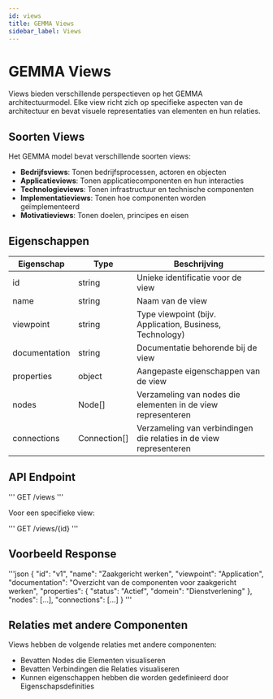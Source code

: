 ```yaml
---
id: views
title: GEMMA Views
sidebar_label: Views
---
```


# GEMMA Views

Views bieden verschillende perspectieven op het GEMMA architectuurmodel. Elke view richt zich op specifieke aspecten van de architectuur en bevat visuele representaties van elementen en hun relaties.

## Soorten Views

Het GEMMA model bevat verschillende soorten views:

- **Bedrijfsviews**: Tonen bedrijfsprocessen, actoren en objecten
- **Applicatieviews**: Tonen applicatiecomponenten en hun interacties
- **Technologieviews**: Tonen infrastructuur en technische componenten
- **Implementatieviews**: Tonen hoe componenten worden geïmplementeerd
- **Motivatieviews**: Tonen doelen, principes en eisen

## Eigenschappen

| Eigenschap | Type | Beschrijving |
|------------|------|-------------|
| id | string | Unieke identificatie voor de view |
| name | string | Naam van de view |
| viewpoint | string | Type viewpoint (bijv. Application, Business, Technology) |
| documentation | string | Documentatie behorende bij de view |
| properties | object | Aangepaste eigenschappen van de view |
| nodes | Node[] | Verzameling van nodes die elementen in de view representeren |
| connections | Connection[] | Verzameling van verbindingen die relaties in de view representeren |

## API Endpoint

'''
GET /views
'''

Voor een specifieke view:

'''
GET /views/{id}
'''

## Voorbeeld Response

'''json
{
  "id": "v1",
  "name": "Zaakgericht werken",
  "viewpoint": "Application",
  "documentation": "Overzicht van de componenten voor zaakgericht werken",
  "properties": {
    "status": "Actief",
    "domein": "Dienstverlening"
  },
  "nodes": [...],
  "connections": [...]
}
'''

## Relaties met andere Componenten

Views hebben de volgende relaties met andere componenten:

- Bevatten Nodes die Elementen visualiseren
- Bevatten Verbindingen die Relaties visualiseren
- Kunnen eigenschappen hebben die worden gedefinieerd door Eigenschapsdefinities 